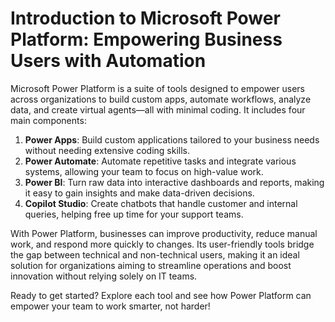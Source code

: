 # Introduction to Microsoft Power Platform: Empowering Business Users with Automation

Microsoft Power Platform is a suite of tools designed to empower users across organizations to build custom apps, automate workflows, analyze data, and create virtual agents—all with minimal coding. It includes four main components:

1. **Power Apps**: Build custom applications tailored to your business needs without needing extensive coding skills.
2. **Power Automate**: Automate repetitive tasks and integrate various systems, allowing your team to focus on high-value work.
3. **Power BI**: Turn raw data into interactive dashboards and reports, making it easy to gain insights and make data-driven decisions.
4. **Copilot Studio**: Create chatbots that handle customer and internal queries, helping free up time for your support teams.

With Power Platform, businesses can improve productivity, reduce manual work, and respond more quickly to changes. Its user-friendly tools bridge the gap between technical and non-technical users, making it an ideal solution for organizations aiming to streamline operations and boost innovation without relying solely on IT teams. 

Ready to get started? Explore each tool and see how Power Platform can empower your team to work smarter, not harder!
